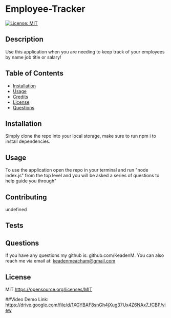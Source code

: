
# Employee-Tracker

[![License: MIT](https://img.shields.io/badge/License-MIT-yellow.svg)](https://opensource.org/licenses/MIT)
    

## Description
Use this application when you are needing to keep track of your employees by name job title or salary!

## Table of Contents
- [Installation](#installation)
- [Usage](#usage)
- [Credits](#credits)
- [License](#license)
- [Questions](#questions)

## Installation
Simply clone the repo into your local storage, make sure to run npm i to install dependencies.

## Usage
To use the application open the repo in your terminal and run "node index.js" from the top level and you will be asked a series of questions to help guide you through"

## Contributing
undefined

## Tests


## Questions
If you have any questions my github is: github.com/KeadenM. You can also reach me via email at: keadenmeacham@gmail.com

## License
MIT https://opensource.org/licenses/MIT

##Video Demo Link:
https://drive.google.com/file/d/1XGYBAF8snGh4jXug37Ux4Z6NAx7_fCBP/view
